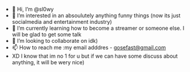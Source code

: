 - 👋 Hi, I’m @sl0wy
- 👀 I’m interested in an absoulutely anything funny things (now its just socialmedia and entertainment industry)
- 🌱 I’m currently learning how to become a streamer or someone else. I will be glad to get some talk
- 💞️ I’m looking to collaborate on idk)
- 📫 How to reach me :my email adddres - gosefast@gmail.com 
- XD I know that im no 1 for u but if we can have some discuss about anything, it will be wery nice)

<!---
sl0wy/sl0wy is a ✨ special ✨ repository because its `README.md` (this file) appears on your GitHub profile.
You can click the Preview link to take a look at your changes.
--->
